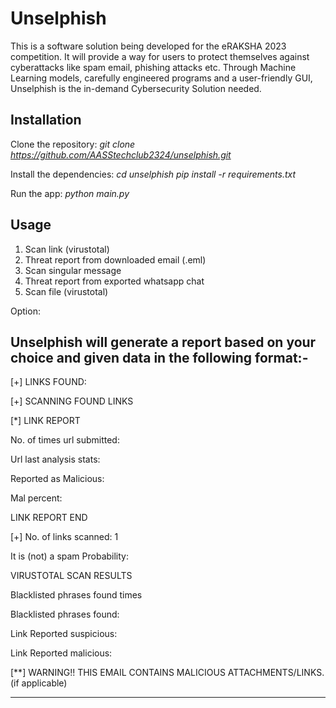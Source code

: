 # Unselphish
This is a software solution being developed for the eRAKSHA 2023 competition. It will provide a way for users to protect themselves against cyberattacks like spam email, phishing attacks etc. Through Machine Learning models, carefully engineered programs and a user-friendly GUI, Unselphish is the in-demand Cybersecurity Solution needed.

## Installation

Clone the repository:  *git clone https://github.com/AASStechclub2324/unselphish.git* 

Install the dependencies:  *cd unselphish pip install -r requirements.txt*

Run the app: *python main.py*

## Usage 
1. Scan link (virustotal)
2. Threat report from downloaded email (.eml)
3. Scan singular message
4. Threat report from exported whatsapp chat
5. Scan file (virustotal)

Option: <your choice>

<Your Input Data>


Unselphish will generate a report based on your choice and given data in the following format:-
----------------------------------------------------------------------------------------------------------------------------------
[+] LINKS FOUND:
<links>
<number of links>



[+] SCANNING FOUND LINKS



[*] LINK REPORT


No. of times url submitted: 

Url last analysis stats:

Reported as Malicious: 


Mal percent:


LINK REPORT END



[+] No. of links scanned: 1

It is (not) a spam Probability: <probability>

VIRUSTOTAL SCAN RESULTS

Blacklisted phrases found <number> times

Blacklisted phrases found:



Link Reported suspicious: 

Link Reported malicious:

[**] WARNING!! THIS EMAIL CONTAINS MALICIOUS ATTACHMENTS/LINKS. (if applicable)

-------------------------------------------------------------------------------------------------------


